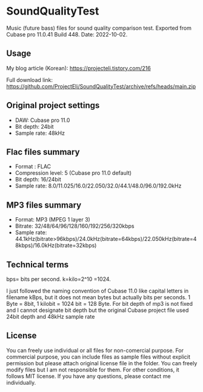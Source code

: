 # SoundQualityTest
Music (future bass) files for sound quality comparison test. Exported from Cubase pro 11.0.41 Build 448. Date: 2022-10-02.

## Usage
My blog article (Korean): https://projecteli.tistory.com/216

Full download link: https://github.com/ProjectEli/SoundQualityTest/archive/refs/heads/main.zip

## Original project settings
- DAW: Cubase pro 11.0
- Bit depth: 24bit
- Sample rate: 48kHz

## Flac files summary
- Format : FLAC
- Compression level: 5 (Cubase pro 11.0 default)
- Bit depth: 16/24bit
- Sample rate: 8.0/11.025/16.0/22.050/32.0/44.1/48.0/96.0/192.0kHz

## MP3 files summary
- Format: MP3 (MPEG 1 layer 3)
- Bitrate: 32/48/64/96/128/160/192/256/320kbps
- Sample rate: 44.1kHz(bitrate>96kbps)/24.0kHz(bitrate=64kbps)/22.050kHz(bitrate=48kbps)/16.0kHz(bitrate=32kbps)
 
## Technical terms
bps= bits per second. k=kilo=2^10 =1024.

I just followed the naming convention of Cubase 11.0 like capital letters in filename kBps, but it does not mean bytes but actually bits per seconds. 1 Byte = 8bit, 1 kilobit = 1024 bit = 128 Byte. For bit depth of mp3 is not fixed and I cannot designate bit depth but the original Cubase project file used 24bit depth and 48kHz sample rate

## License
You can freely use individual or all files for non-comercial purpose. For commercial purpose, you can include files as sample files without explicit permission but please attach original license file in the folder. You can freely modify files but I am not responsible for them. For other conditions, it follows MIT license. If you have any questions, please contact me individually.
